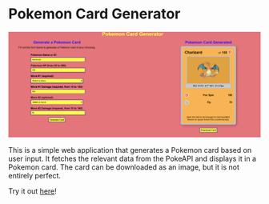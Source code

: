 # Pokemon Card Generator

![Cover Image](images/cover-image.png)

This is a simple web application that generates a Pokemon card based on user input. It fetches the relevant data from the PokeAPI and displays it in a Pokemon card. The card can be downloaded as an image, but it is not entirely perfect.

Try it out [here](https://tmatth11.github.io/api-day-project/)!
